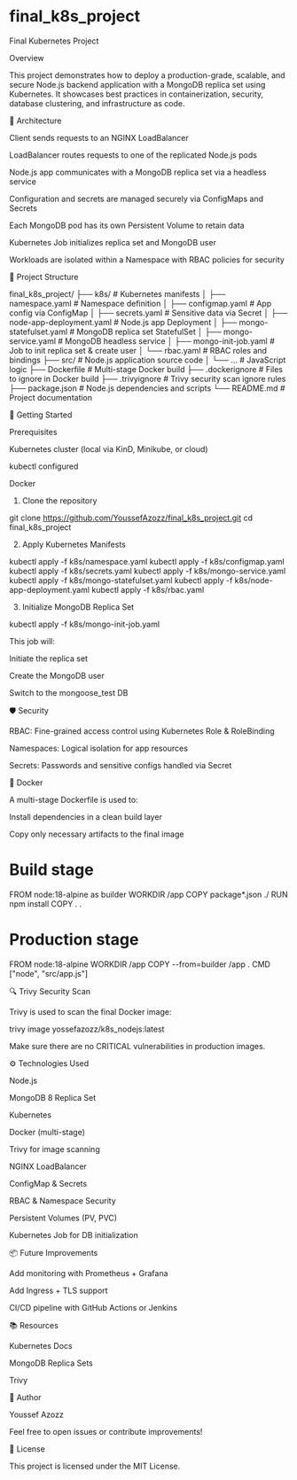 # final_k8s_project

Final Kubernetes Project

Overview

This project demonstrates how to deploy a production-grade, scalable, and secure Node.js backend application with a MongoDB replica set using Kubernetes. It showcases best practices in containerization, security, database clustering, and infrastructure as code.

🧩 Architecture

Client sends requests to an NGINX LoadBalancer

LoadBalancer routes requests to one of the replicated Node.js pods

Node.js app communicates with a MongoDB replica set via a headless service

Configuration and secrets are managed securely via ConfigMaps and Secrets

Each MongoDB pod has its own Persistent Volume to retain data

Kubernetes Job initializes replica set and MongoDB user

Workloads are isolated within a Namespace with RBAC policies for security



📂 Project Structure

final_k8s_project/
├── k8s/                          # Kubernetes manifests
│   ├── namespace.yaml            # Namespace definition
│   ├── configmap.yaml            # App config via ConfigMap
│   ├── secrets.yaml              # Sensitive data via Secret
│   ├── node-app-deployment.yaml  # Node.js app Deployment
│   ├── mongo-statefulset.yaml    # MongoDB replica set StatefulSet
│   ├── mongo-service.yaml        # MongoDB headless service
│   ├── mongo-init-job.yaml       # Job to init replica set & create user
│   └── rbac.yaml                 # RBAC roles and bindings
├── src/                          # Node.js application source code
│   └── ...                       # JavaScript logic
├── Dockerfile                    # Multi-stage Docker build
├── .dockerignore                 # Files to ignore in Docker build
├── .trivyignore                  # Trivy security scan ignore rules
├── package.json                  # Node.js dependencies and scripts
└── README.md                     # Project documentation


🚀 Getting Started

Prerequisites

Kubernetes cluster (local via KinD, Minikube, or cloud)

kubectl configured

Docker

1. Clone the repository

git clone https://github.com/YoussefAzozz/final_k8s_project.git
cd final_k8s_project

2. Apply Kubernetes Manifests

kubectl apply -f k8s/namespace.yaml
kubectl apply -f k8s/configmap.yaml
kubectl apply -f k8s/secrets.yaml
kubectl apply -f k8s/mongo-service.yaml
kubectl apply -f k8s/mongo-statefulset.yaml
kubectl apply -f k8s/node-app-deployment.yaml
kubectl apply -f k8s/rbac.yaml

3. Initialize MongoDB Replica Set

kubectl apply -f k8s/mongo-init-job.yaml

This job will:

Initiate the replica set

Create the MongoDB user

Switch to the mongoose_test DB

🛡️ Security

RBAC: Fine-grained access control using Kubernetes Role & RoleBinding

Namespaces: Logical isolation for app resources

Secrets: Passwords and sensitive configs handled via Secret

🐳 Docker

A multi-stage Dockerfile is used to:

Install dependencies in a clean build layer

Copy only necessary artifacts to the final image

# Build stage
FROM node:18-alpine as builder
WORKDIR /app
COPY package*.json ./
RUN npm install
COPY . .

# Production stage
FROM node:18-alpine
WORKDIR /app
COPY --from=builder /app .
CMD ["node", "src/app.js"]

🔍 Trivy Security Scan

Trivy is used to scan the final Docker image:

trivy image yossefazozz/k8s_nodejs:latest

Make sure there are no CRITICAL vulnerabilities in production images.

⚙️ Technologies Used

Node.js

MongoDB 8 Replica Set

Kubernetes

Docker (multi-stage)

Trivy for image scanning

NGINX LoadBalancer

ConfigMap & Secrets

RBAC & Namespace Security

Persistent Volumes (PV, PVC)

Kubernetes Job for DB initialization

📦 Future Improvements

Add monitoring with Prometheus + Grafana

Add Ingress + TLS support

CI/CD pipeline with GitHub Actions or Jenkins

📚 Resources

Kubernetes Docs

MongoDB Replica Sets

Trivy

🧠 Author

Youssef Azozz

Feel free to open issues or contribute improvements!

📎 License

This project is licensed under the MIT License.

